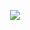 <p align="center">
<a href="http://52.68.69.148" target="_blank"><img src="http://52.68.69.148/get/?name=chihiro-yabuta&key=003fa8353b50cad4ab9e64d123acc2071126b013edd5d00839babc075a5e2e8d" /></a>
</p>
